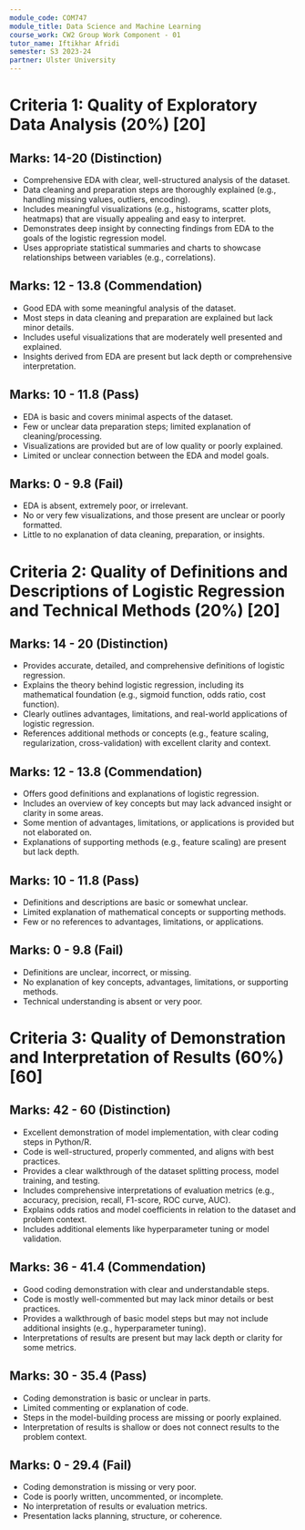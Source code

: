 ```yaml
---
module_code: COM747
module_title: Data Science and Machine Learning
course_work: CW2 Group Work Component - 01
tutor_name: Iftikhar Afridi 
semester: S3 2023-24
partner: Ulster University
---
```


# Criteria 1: Quality of Exploratory Data Analysis (20%) [20]
## Marks: 14-20 (Distinction)
- Comprehensive EDA with clear, well-structured analysis of the dataset.  
- Data cleaning and preparation steps are thoroughly explained (e.g., handling missing values, outliers, encoding).  
- Includes meaningful visualizations (e.g., histograms, scatter plots, heatmaps) that are visually appealing and easy to interpret.  
- Demonstrates deep insight by connecting findings from EDA to the goals of the logistic regression model.  
- Uses appropriate statistical summaries and charts to showcase relationships between variables (e.g., correlations).  

## Marks: 12 - 13.8 (Commendation)
- Good EDA with some meaningful analysis of the dataset.  
- Most steps in data cleaning and preparation are explained but lack minor details.  
- Includes useful visualizations that are moderately well presented and explained.  
- Insights derived from EDA are present but lack depth or comprehensive interpretation.  

## Marks: 10 - 11.8 (Pass)
- EDA is basic and covers minimal aspects of the dataset.  
- Few or unclear data preparation steps; limited explanation of cleaning/processing.  
- Visualizations are provided but are of low quality or poorly explained.  
- Limited or unclear connection between the EDA and model goals.  

## Marks: 0 - 9.8 (Fail)
- EDA is absent, extremely poor, or irrelevant.  
- No or very few visualizations, and those present are unclear or poorly formatted.  
- Little to no explanation of data cleaning, preparation, or insights.  


# Criteria 2: Quality of Definitions and Descriptions of Logistic Regression and Technical Methods (20%) [20]
## Marks: 14 - 20 (Distinction)
- Provides accurate, detailed, and comprehensive definitions of logistic regression.  
- Explains the theory behind logistic regression, including its mathematical foundation (e.g., sigmoid function, odds ratio, cost function).  
- Clearly outlines advantages, limitations, and real-world applications of logistic regression.  
- References additional methods or concepts (e.g., feature scaling, regularization, cross-validation) with excellent clarity and context.  

## Marks: 12 - 13.8 (Commendation)
- Offers good definitions and explanations of logistic regression.  
- Includes an overview of key concepts but may lack advanced insight or clarity in some areas.  
- Some mention of advantages, limitations, or applications is provided but not elaborated on.  
- Explanations of supporting methods (e.g., feature scaling) are present but lack depth.  

## Marks: 10 - 11.8 (Pass)
- Definitions and descriptions are basic or somewhat unclear.  
- Limited explanation of mathematical concepts or supporting methods.  
- Few or no references to advantages, limitations, or applications.  

## Marks: 0 - 9.8 (Fail)
- Definitions are unclear, incorrect, or missing.  
- No explanation of key concepts, advantages, limitations, or supporting methods.  
- Technical understanding is absent or very poor.  

# Criteria 3: Quality of Demonstration and Interpretation of Results (60%) [60]
## Marks: 42 - 60 (Distinction)
- Excellent demonstration of model implementation, with clear coding steps in Python/R.  
- Code is well-structured, properly commented, and aligns with best practices.  
- Provides a clear walkthrough of the dataset splitting process, model training, and testing.  
- Includes comprehensive interpretations of evaluation metrics (e.g., accuracy, precision, recall, F1-score, ROC curve, AUC).  
- Explains odds ratios and model coefficients in relation to the dataset and problem context.  
- Includes additional elements like hyperparameter tuning or model validation.  

## Marks: 36 - 41.4 (Commendation)
- Good coding demonstration with clear and understandable steps.  
- Code is mostly well-commented but may lack minor details or best practices.  
- Provides a walkthrough of basic model steps but may not include additional insights (e.g., hyperparameter tuning).  
- Interpretations of results are present but may lack depth or clarity for some metrics.  

## Marks: 30 - 35.4 (Pass)
- Coding demonstration is basic or unclear in parts.  
- Limited commenting or explanation of code.  
- Steps in the model-building process are missing or poorly explained.  
- Interpretation of results is shallow or does not connect results to the problem context.  

## Marks: 0 - 29.4 (Fail)
- Coding demonstration is missing or very poor.  
- Code is poorly written, uncommented, or incomplete.  
- No interpretation of results or evaluation metrics.  
- Presentation lacks planning, structure, or coherence.  
